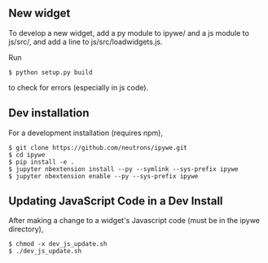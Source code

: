 ## New widget

To develop a new widget, add a py module to ipywe/ and a js module to js/src/, and add a line to js/src/loadwidgets.js.

Run

    $ python setup.py build

to check for errors (especially in js code).

## Dev installation

For a development installation (requires npm),

    $ git clone https://github.com/neutrons/ipywe.git
    $ cd ipywe
    $ pip install -e .
    $ jupyter nbextension install --py --symlink --sys-prefix ipywe
    $ jupyter nbextension enable --py --sys-prefix ipywe

## Updating JavaScript Code in a Dev Install

After making a change to a widget's Javascript code (must be in the ipywe directory),

    $ chmod -x dev_js_update.sh
    $ ./dev_js_update.sh
